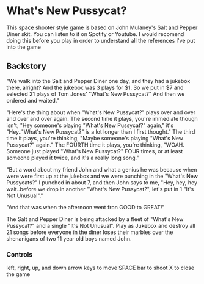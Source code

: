 # What's New Pussycat?

This space shooter style game is based on John Mulaney's Salt and Pepper Diner skit. You can listen to it on Spotify or Youtube. I would recomend doing this before you play in order to understand all the references I've put into the game

## Backstory
"We walk into the Salt and Pepper Diner one day, and they had a jukebox there, 
alright? And the jukebox was 3 plays for $1. So we put in $7 and selected 21
plays of Tom Jones' "What's New Pussycat?" And then we ordered and waited."

"Here's the thing about when "What's New Pussycat?" plays over and over and over and
over again. The second time it plays, you're immediate though isn't, "Hey someone's
playing "What's New Pussycat?" again," it's "Hey.."What's New Pussycat?" is a lot
longer than I first thought." The third time it plays, you're thinking, "Maybe
someone's playing "What's New Pussycat?" again." The FOURTH time it plays, you're
thinking, "WOAH. Someone just played "What's New Pussycat?" FOUR times, or at least
someone played it twice, and it's a really long song."

"But a word about my friend John and what a genius he was because when were were first
up at the jukebox and we were punching in the "What's New Pussycats?" I punched in about
7, and then John says to me, "Hey, hey, hey wait..before we drop in another "What's 
New Pussycat?", let's put in 1 "It's Not Unusual"."

"And that was when the afternoon went fron GOOD to GREAT!"


The Salt and Pepper Diner is being attacked by a fleet of "What's New
Pussycat?" and a single "It's Not Unusual". Play as Jukebox and destroy all 21 
songs before everyone in the diner loses their marbles over the shenanigans of 
two 11 year old boys named John.



### Controls
left, right, up, and down arrow keys to move
SPACE bar to shoot
X to close the game
